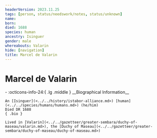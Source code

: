 ```yaml
---
headerVersion: 2023.11.25
tags: [person, status/needswork/notes, status/unknown]
name:
born:
died: 1688
species: human
ancestry: Isinguer
gender: male
whereabouts: Valarin
hide: [navigation]
title: Marcel de Valarin
---
```

# Marcel de Valarin
<div class="grid cards ext-narrow-margin ext-one-column" markdown>
- :octicons-info-24:{ .lg .middle } __Biographical Information__

    An [Isinguer](<../../history/istabor-alliance.md>) [human](<../../species/humans/humans.md>) (he/him)  
    Died DR 1688  
    { .bio }

    Lived in [Valarin](<../../gazetteer/greater-sembara/duchy-of-maseau/valarin.md>), the [Duchy of Maseau](<../../gazetteer/greater-sembara/duchy-of-maseau/duchy-of-maseau.md>)
</div>



